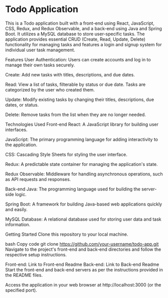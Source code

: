# Todo Application
This is a Todo application built with a front-end using React, JavaScript, CSS, Redux, and Redux Observable, and a back-end using Java and Spring Boot. It utilizes a MySQL database to store user-specific tasks. The application provides essential CRUD (Create, Read, Update, Delete) functionality for managing tasks and features a login and signup system for individual user task management.

Features
User Authentication: Users can create accounts and log in to manage their own tasks securely.

Create: Add new tasks with titles, descriptions, and due dates.

Read: View a list of tasks, filterable by status or due date. Tasks are categorized by the user who created them.

Update: Modify existing tasks by changing their titles, descriptions, due dates, or status.

Delete: Remove tasks from the list when they are no longer needed.

Technologies Used
Front-end
React: A JavaScript library for building user interfaces.

JavaScript: The primary programming language for adding interactivity to the application.

CSS: Cascading Style Sheets for styling the user interface.

Redux: A predictable state container for managing the application's state.

Redux Observable: Middleware for handling asynchronous operations, such as API requests and responses.

Back-end
Java: The programming language used for building the server-side logic.

Spring Boot: A framework for building Java-based web applications quickly and easily.

MySQL Database: A relational database used for storing user data and task information.

Getting Started
Clone this repository to your local machine.

bash
Copy code
git clone https://github.com/your-username/todo-app.git
Navigate to the project's front-end and back-end directories and follow the respective setup instructions.

Front-end: Link to Front-end Readme
Back-end: Link to Back-end Readme
Start the front-end and back-end servers as per the instructions provided in the README files.

Access the application in your web browser at http://localhost:3000 (or the specified port).
